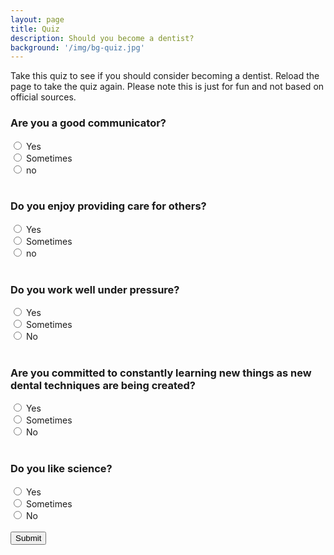 ```yaml
---
layout: page
title: Quiz
description: Should you become a dentist?
background: '/img/bg-quiz.jpg'
---
```


Take this quiz to see if you should consider becoming a dentist. Reload the page to take the quiz again. Please note this is just for fun and not based on official sources.

<form onsubmit="quiz_form_handle(); return false;">
    <h3>Are you a good communicator?</h3>
    <label>
        <input type="radio" name="q1" data-choice="yes" required>
        Yes
    </label> <br>
    <label>
        <input type="radio" name="q1" data-choice="sometimes">
        Sometimes
    </label> <br>
    <label>
        <input type="radio" name="q1" data-choice="no">
        no
    </label> <br> <br>
    <h3>Do you enjoy providing care for others?</h3>
    <label>
        <input type="radio" name="q2" data-choice="yes" required>
        Yes
    </label> <br>
    <label>
        <input type="radio" name="q2" data-choice="sometimes">
        Sometimes
    </label> <br>
    <label>
        <input type="radio" name="q2" data-choice="no">
        no
    </label> <br> <br>
    <h3>Do you work well under pressure?</h3>
    <label>
        <input type="radio" name="q3" data-choice="yes" required>
        Yes
    </label> <br>
    <label>
        <input type="radio" name="q3" data-choice="sometimes">
        Sometimes
    </label> <br>
    <label>
        <input type="radio" name="q3" data-choice="No">
        No
    </label> <br> <br>
    <h3>Are you committed to constantly learning new things as new dental techniques are being created?</h3>
    <label>
        <input type="radio" name="q4" data-choice="yes" required>
        Yes
    </label> <br>
    <label>
        <input type="radio" name="q4" data-choice="sometimes">
        Sometimes
    </label> <br>
    <label>
        <input type="radio" name="q4" data-choice="No">
        No
    </label> <br> <br>
    <h3>Do you like science?</h3>
    <label>
        <input type="radio" name="q5" data-choice="yes" required>
        Yes
    </label> <br>
    <label>
        <input type="radio" name="q5" data-choice="sometimes">
        Sometimes
    </label> <br>
    <label>
        <input type="radio" name="q5" data-choice="No">
        No
    </label> <br> <br>
    <button type="button submit" class="btn btn-dark">Submit</button> <br> <br>
</form>
<h1 id="result" style="display: none;">text</h1>
<script>
    //
    function quiz_form_handle() {
        //
        let total = 0;
        const q1_result = document.querySelector('input[name="q1"]:checked').getAttribute('data-choice');
        const q2_result = document.querySelector('input[name="q2"]:checked').getAttribute('data-choice');
        const q3_result = document.querySelector('input[name="q3"]:checked').getAttribute('data-choice');
        const q4_result = document.querySelector('input[name="q4"]:checked').getAttribute('data-choice');
        const q5_result = document.querySelector('input[name="q5"]:checked').getAttribute('data-choice');
        const result_element = document.getElementById("result");
        if(q1_result==="yes") {
            total += 5;
        }
        if(q1_result==="sometimes") {
            total += 2;
        }
        if(q1_result==="no") {
            total += 0;
        }
        if(q2_result==="yes") {
            total += 5;
        }
        if(q2_result==="sometimes") {
            total += 2;
        }
        if(q2_result==="no") {
            total += 0;
        }
        if(q3_result==="yes") {
            total += 5;
        }
        if(q3_result==="sometimes") {
            total += 2;
        }
        if(q3_result==="no") {
            total += 0;
        }
        if(q4_result==="yes") {
            total += 5;
        }
        if(q4_result==="sometimes") {
            total += 2;
        }
        if(q4_result==="no") {
            total += 0;
        }
        if(q5_result==="yes") {
            total += 5;
        }
        if(q5_result==="sometimes") {
            total += 2;
        }
        if(q5_result==="no") {
            total += 0;
        }
        if(total < 12) {
            result_element.innerText = "Result: You should probably NOT go into dentistry.";
        }
        if(total >= 12 && total <= 18) {
            result_element.innerText = "Result: You should MAYBE go into dentistry.";
        }
        if(total > 18) {
            result_element.innerText = "Result: You should PROBABLY go into dentistry.";
        }
        result_element.style.display = "block";
    }
</script>